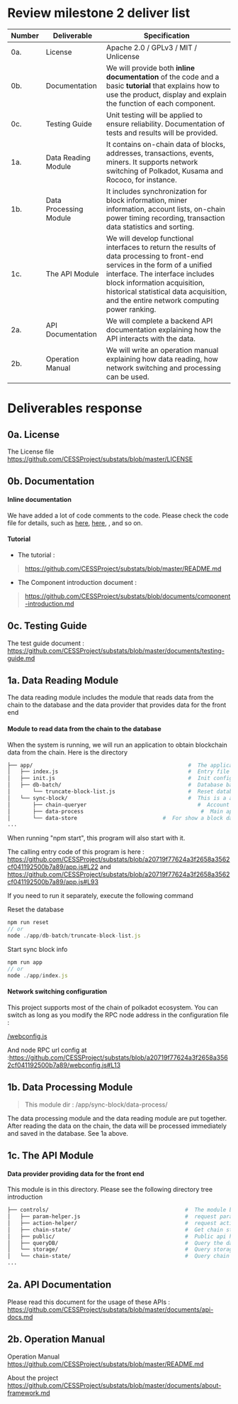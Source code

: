 # Review milestone 2 deliver list

| Number | Deliverable            | Specification                                                                                                                                                                                                                                                                           |
|--------|------------------------|-----------------------------------------------------------------------------------------------------------------------------------------------------------------------------------------------------------------------------------------------------------------------------------------|
| 0a.    | License                | Apache 2.0 / GPLv3 / MIT / Unlicense                                                                                                                                                                                                                                                    |
| 0b.    | Documentation          | We will provide both **inline documentation** of the code and a basic **tutorial** that explains how to use the product, display and explain the function of each component.                                                                                                            |
| 0c.    | Testing Guide          | Unit testing will be applied to ensure reliability. Documentation of tests and results will be provided.                                                                                                                                                                                |
| 1a.    | Data Reading Module    | It contains on-chain data of blocks, addresses, transactions, events, miners. It supports network switching of Polkadot, Kusama and Rococo, for instance.                                                                                                                               |
| 1b.    | Data Processing Module | It includes synchronization for block information, miner information, account lists, on-chain power timing recording, transaction data statistics and sorting.                                                                                                                          |
| 1c.    | The API Module         | We will develop functional interfaces to return the results of data processing to front-end services in the form of a unified interface. The interface includes block information acquisition, historical statistical data acquisition, and the entire network computing power ranking. |
| 2a.    | API Documentation      | We will complete a backend API documentation explaining how the API interacts with the data.                                                                                                                                                                                            |
| 2b.    | Operation Manual       | We will write an operation manual explaining how data reading, how network switching and processing can be used.                                                                                                                                                                        |


# Deliverables response

## 0a. License
The License file <https://github.com/CESSProject/substats/blob/master/LICENSE>

## 0b. Documentation

#### Inline documentation

We have added a lot of code comments to the code. Please check the code file for details, such as [here](https://github.com/CESSProject/substats/blob/master/app.js), 
[here](https://github.com/CESSProject/substats/blob/master/controls/queryDB/common.js), , and so on.

#### Tutorial

- The tutorial :
> <https://github.com/CESSProject/substats/blob/master/README.md>

- The Component introduction document : 
> <https://github.com/CESSProject/substats/blob/documents/component-introduction.md>

## 0c. Testing Guide

The test guide document : <https://github.com/CESSProject/substats/blob/master/documents/testing-guide.md>

## 1a. Data Reading Module 

The data reading module includes the module that reads data from the chain to the database and the data provider that provides data for the front end

#### Module to read data from the chain to the database

When the system is running, we will run an application to obtain blockchain data from the chain. Here is the directory
```bash
├── app/                                                 #  The applications base directory
│   ├── index.js                                         #  Entry file
│   ├── init.js                                          #  Init config and connect to the chain rpc api
│   ├── db-batch/                                        #  Database batch operation tool
│       └── truncate-block-list.js                       #  Reset database tool
│   └── sync-block/                                      #  This is a application for synchronizing blockchain data to local database
│       ├── chain-queryer                                   #  Account handler
│       ├── data-process                                     #  Main application for synchronizing blockchain data as blocks, account, transactions, events.
│       └── data-store                           #  For show a block data to debug
...
```
When running "npm start", this program will also start with it.

The calling entry code of this program is here : 
<https://github.com/CESSProject/substats/blob/a20719f77624a3f2658a3562cf041192500b7a89/app.js#L22> and 
<https://github.com/CESSProject/substats/blob/a20719f77624a3f2658a3562cf041192500b7a89/app.js#L93>

If you need to run it separately, execute the following command

Reset the database

``` javascript
npm run reset
// or
node ./app/db-batch/truncate-block-list.js
```

Start sync block info
``` javascript
npm run app
// or
node ./app/index.js
```

#### Network switching configuration

This project supports most of the chain of polkadot ecosystem. You can switch as long as you modify the RPC node address in the configuration file :

[/webconfig.js](https://github.com/CESSProject/substats/blob/master/webconfig.js)

And node RPC url config at :<https://github.com/CESSProject/substats/blob/a20719f77624a3f2658a3562cf041192500b7a89/webconfig.js#L13>

## 1b. Data Processing Module

> This module dir : /app/sync-block/data-process/

The data processing module and the data reading module are put together. After reading the data on the chain, the data will be processed immediately and saved in the database. See 1a above.

## 1c. The API Module

#### Data provider providing data for the front end

This module is in this directory. Please see the following directory tree introduction

```bash
├── controls/                                           #  The module base directory
│   ├── param-helper.js                                 #  request params handler
│   ├── action-helper/                                  #  request action handler
│   ├── chain-state/                                    #  Get chain state info from chain rpc api
│   ├── public/                                         #  Public api handler
│   ├── queryDB/                                        #  Query the data from database
│   └── storage/                                        #  Query storage api from chain rpc api
│   └── chain-state/                                    #  Query chain states from chain rpc api
...
```

## 2a. API Documentation

Please read this document for the usage of these APIs : <https://github.com/CESSProject/substats/blob/master/documents/api-docs.md>

## 2b. Operation Manual 

Operation Manual 
<https://github.com/CESSProject/substats/blob/master/README.md>

About the project
<https://github.com/CESSProject/substats/blob/master/documents/about-framework.md>





